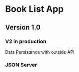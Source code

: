 # Book List App

## Version 1.0

### V2 in production
Data Persistance with outside API
### JSON Server
